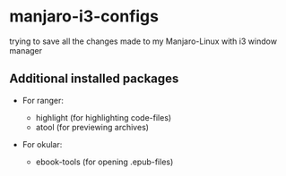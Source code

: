 # manjaro-i3-configs

trying to save all the changes made to my Manjaro-Linux with i3 window manager

## Additional installed packages

* For ranger:
  * highlight (for highlighting code-files)
  * atool (for previewing archives)

* For okular:
  * ebook-tools (for opening .epub-files)
